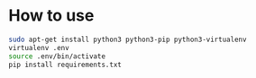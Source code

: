# How to use

```bash
sudo apt-get install python3 python3-pip python3-virtualenv
virtualenv .env
source .env/bin/activate
pip install requirements.txt
```